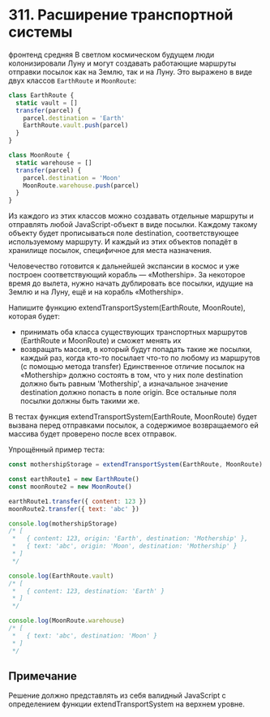 # 311. Расширение транспортной системы
фронтенд средняя
В светлом космическом будущем люди колонизировали Луну и могут создавать работающие маршруты отправки посылок как на Землю, так и на Луну. Это выражено в виде двух классов `EarthRoute` и `MoonRoute`:

```js
class EarthRoute {
  static vault = []
  transfer(parcel) {
    parcel.destination = 'Earth'
    EarthRoute.vault.push(parcel)
  }
}

class MoonRoute {
  static warehouse = []
  transfer(parcel) {
    parcel.destination = 'Moon'
    MoonRoute.warehouse.push(parcel)
  }
}
```
Из каждого из этих классов можно создавать отдельные маршруты и отправлять любой JavaScript-объект в виде посылки. Каждому такому объекту будет прописываться поле destination, соответствующее используемому маршруту. И каждый из этих объектов попадёт в хранилище посылок, специфичное для места назначения.

Человечество готовится к дальнейшей экспансии в космос и уже построен соответствующий корабль — «Mothership». За некоторое время до вылета, нужно начать дублировать все посылки, идущие на Землю и на Луну, ещё и на корабль «Mothership».

Напишите функцию extendTransportSystem(EarthRoute, MoonRoute), которая будет:

- принимать оба класса существующих транспортных маршрутов (EarthRoute и MoonRoute) и сможет менять их
- возвращать массив, в который будут попадать такие же посылки, каждый раз, когда кто-то посылает что-то по любому из маршрутов (с помощью метода transfer)
Единственное отличие посылок на «Mothership» должно состоять в том, что у них поле destination должно быть равным 'Mothership', а изначальное значение destination должно попасть в поле origin. Все остальные поля посылки должны быть такими же.

В тестах функция extendTransportSystem(EarthRoute, MoonRoute) будет вызвана перед отправками посылок, а содержимое возвращаемого ей массива будет проверено после всех отправок.

Упрощённый пример теста:

```js
const mothershipStorage = extendTransportSystem(EarthRoute, MoonRoute)

const earthRoute1 = new EarthRoute()
const moonRoute2 = new MoonRoute()

earthRoute1.transfer({ content: 123 })
moonRoute2.transfer({ text: 'abc' })

console.log(mothershipStorage)
/* [
 *   { content: 123, origin: 'Earth', destination: 'Mothership' },
 *   { text: 'abc', origin: 'Moon', destination: 'Mothership' }
 * ]
 */

console.log(EarthRoute.vault)
/* [
 *   { content: 123, destination: 'Earth' }
 * ]
 */

console.log(MoonRoute.warehouse)
/* [
 *   { text: 'abc', destination: 'Moon' }
 * ]
 */
```
## Примечание
Решение должно представлять из себя валидный JavaScript с определением функции extendTransportSystem на верхнем уровне.